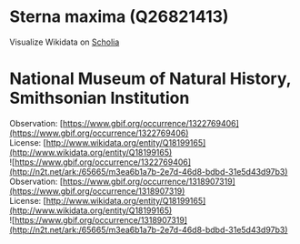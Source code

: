 
Sterna maxima (Q26821413)
=========================
  
Visualize Wikidata on [Scholia](https://scholia.toolforge.org/taxon/Q26821413)
# National Museum of Natural History, Smithsonian Institution
  
Observation: [https://www.gbif.org/occurrence/1322769406](https://www.gbif.org/occurrence/1322769406)  
License: [http://www.wikidata.org/entity/Q18199165](http://www.wikidata.org/entity/Q18199165)  
![https://www.gbif.org/occurrence/1322769406](http://n2t.net/ark:/65665/m3ea6b1a7b-2e7d-46d8-bdbd-31e5d43d97b3)  
Observation: [https://www.gbif.org/occurrence/1318907319](https://www.gbif.org/occurrence/1318907319)  
License: [http://www.wikidata.org/entity/Q18199165](http://www.wikidata.org/entity/Q18199165)  
![https://www.gbif.org/occurrence/1318907319](http://n2t.net/ark:/65665/m3ea6b1a7b-2e7d-46d8-bdbd-31e5d43d97b3)